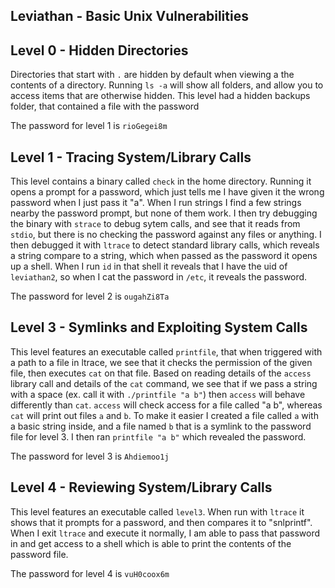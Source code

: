 ## Leviathan - Basic Unix Vulnerabilities

## Level 0 - Hidden Directories

Directories that start with `.` are hidden by default when viewing a the contents of a directory. Running `ls -a` will show all folders, and allow you to access items that are otherwise hidden. This level had a hidden backups folder, that contained a file with the password

The password for level 1 is `rioGegei8m`

## Level 1 - Tracing System/Library Calls

This level contains a binary called `check` in the home directory. Running it opens a prompt for a password, which just tells me I have given it the wrong password when I just pass it "a". When I run strings I find a few strings nearby the password prompt, but none of them work. I then try debugging the binary with `strace` to debug sytem calls, and see that it reads from `stdio`, but there is no checking the password against any files or anything. I then debugged it with `ltrace` to detect standard library calls, which reveals a string compare to a string, which when passed as the password it opens up a shell. When I run `id` in that shell it reveals that I have the uid of `leviathan2`, so when I cat the password in `/etc`, it reveals the password.

The password for level 2 is `ougahZi8Ta`

## Level 3 - Symlinks and Exploiting System Calls

This level features an executable called `printfile`, that when triggered with a path to a file in ltrace, we see that it checks the permission of the given file, then executes `cat` on that file. Based on reading details of the `access` library call and details of the `cat` command, we see that if we pass a string with a space (ex. call it with `./printfile "a b"`) then `access` will behave differently than `cat`. `access` will check access for a file called "a b", whereas `cat` will print out files `a` and `b`. To make it easier I created a file called `a` with a basic string inside, and a file named `b` that is a symlink to the password file for level 3. I then ran `printfile "a b"` which revealed the password.

The password for level 3 is `Ahdiemoo1j`

## Level 4 - Reviewing System/Library Calls

This level features an executable called `level3`. When run with `ltrace` it shows that it prompts for a password, and then compares it to "snlprintf". When I exit `ltrace` and execute it normally, I am able to pass that password in and get access to a shell which is able to print the contents of the password file.

The password for level 4 is `vuH0coox6m`